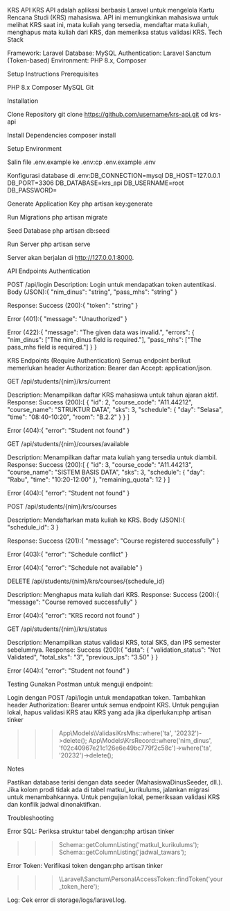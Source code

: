 KRS API
KRS API adalah aplikasi berbasis Laravel untuk mengelola Kartu Rencana Studi (KRS) mahasiswa. API ini memungkinkan mahasiswa untuk melihat KRS saat ini, mata kuliah yang tersedia, mendaftar mata kuliah, menghapus mata kuliah dari KRS, dan memeriksa status validasi KRS.
Tech Stack

Framework: Laravel
Database: MySQL
Authentication: Laravel Sanctum (Token-based)
Environment: PHP 8.x, Composer

Setup Instructions
Prerequisites

PHP 8.x
Composer
MySQL
Git

Installation

Clone Repository
git clone https://github.com/username/krs-api.git
cd krs-api


Install Dependencies
composer install


Setup Environment

Salin file .env.example ke .env:cp .env.example .env


Konfigurasi database di .env:DB_CONNECTION=mysql
DB_HOST=127.0.0.1
DB_PORT=3306
DB_DATABASE=krs_api
DB_USERNAME=root
DB_PASSWORD=




Generate Application Key
php artisan key:generate


Run Migrations
php artisan migrate


Seed Database
php artisan db:seed


Run Server
php artisan serve

Server akan berjalan di http://127.0.0.1:8000.


API Endpoints
Authentication

POST /api/login
Description: Login untuk mendapatkan token autentikasi.
Body (JSON):{
    "nim_dinus": "string",
    "pass_mhs": "string"
}


Response:
Success (200):{
    "token": "string"
}


Error (401):{
    "message": "Unauthorized"
}


Error (422):{
    "message": "The given data was invalid.",
    "errors": {
        "nim_dinus": ["The nim_dinus field is required."],
        "pass_mhs": ["The pass_mhs field is required."]
    }
}







KRS Endpoints (Require Authentication)
Semua endpoint berikut memerlukan header Authorization: Bearer <token> dan Accept: application/json.

GET /api/students/{nim}/krs/current

Description: Menampilkan daftar KRS mahasiswa untuk tahun ajaran aktif.
Response:
Success (200):[
    {
        "id": 2,
        "course_code": "A11.44212",
        "course_name": "STRUKTUR DATA",
        "sks": 3,
        "schedule": {
            "day": "Selasa",
            "time": "08:40-10:20",
            "room": "B.2.2"
        }
    }
]


Error (404):{
    "error": "Student not found"
}






GET /api/students/{nim}/courses/available

Description: Menampilkan daftar mata kuliah yang tersedia untuk diambil.
Response:
Success (200):[
    {
        "id": 3,
        "course_code": "A11.44213",
        "course_name": "SISTEM BASIS DATA",
        "sks": 3,
        "schedule": {
            "day": "Rabu",
            "time": "10:20-12:00"
        },
        "remaining_quota": 12
    }
]


Error (404):{
    "error": "Student not found"
}






POST /api/students/{nim}/krs/courses

Description: Mendaftarkan mata kuliah ke KRS.
Body (JSON):{
    "schedule_id": 3
}


Response:
Success (201):{
    "message": "Course registered successfully"
}


Error (403):{
    "error": "Schedule conflict"
}


Error (404):{
    "error": "Schedule not available"
}






DELETE /api/students/{nim}/krs/courses/{schedule_id}

Description: Menghapus mata kuliah dari KRS.
Response:
Success (200):{
    "message": "Course removed successfully"
}


Error (404):{
    "error": "KRS record not found"
}






GET /api/students/{nim}/krs/status

Description: Menampilkan status validasi KRS, total SKS, dan IPS semester sebelumnya.
Response:
Success (200):{
    "data": {
        "validation_status": "Not Validated",
        "total_sks": "3",
        "previous_ips": "3.50"
    }
}


Error (404):{
    "error": "Student not found"
}







Testing
Gunakan Postman untuk menguji endpoint:

Login dengan POST /api/login untuk mendapatkan token.
Tambahkan header Authorization: Bearer <token> untuk semua endpoint KRS.
Untuk pengujian lokal, hapus validasi KRS atau KRS yang ada jika diperlukan:php artisan tinker
>>> App\Models\ValidasiKrsMhs::where('ta', '20232')->delete();
>>> App\Models\KrsRecord::where('nim_dinus', 'f02c40967e21c126e6e49bc779f2c58c')->where('ta', '20232')->delete();



Notes

Pastikan database terisi dengan data seeder (MahasiswaDinusSeeder, dll.).
Jika kolom prodi tidak ada di tabel matkul_kurikulums, jalankan migrasi untuk menambahkannya.
Untuk pengujian lokal, pemeriksaan validasi KRS dan konflik jadwal dinonaktifkan.

Troubleshooting

Error SQL: Periksa struktur tabel dengan:php artisan tinker
>>> Schema::getColumnListing('matkul_kurikulums');
>>> Schema::getColumnListing('jadwal_tawars');


Error Token: Verifikasi token dengan:php artisan tinker
>>> \Laravel\Sanctum\PersonalAccessToken::findToken('your_token_here');


Log: Cek error di storage/logs/laravel.log.
